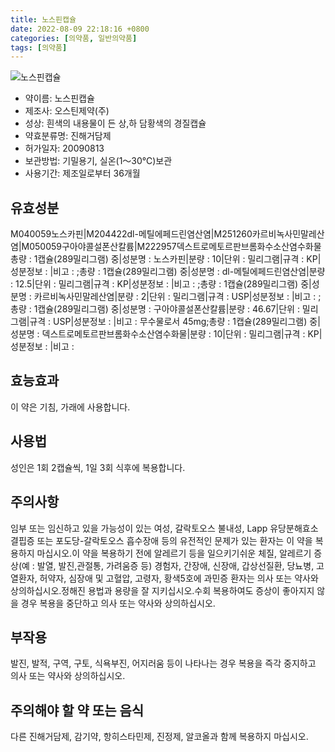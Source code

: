 ```yaml
---
title: 노스핀캡슐
date: 2022-08-09 22:18:16 +0800
categories: [의약품, 일반의약품]
tags: [의약품]
---
```

![노스핀캡슐](https://nedrug.mfds.go.kr/pbp/cmn/itemImageDownload/147426455627800068)

- 약이름: 노스핀캡슐
- 제조사: 오스틴제약(주)
- 성상: 흰색의 내용물이 든 상,하 담황색의 경질캡슐
- 약효분류명: 진해거담제
- 허가일자: 20090813
- 보관방법: 기밀용기, 실온(1～30℃)보관
- 사용기간: 제조일로부터 36개월
## 유효성분
M040059노스카핀|M204422dl-메틸에페드린염산염|M251260카르비녹사민말레산염|M050059구아야콜설폰산칼륨|M222957덱스트로메토르판브롬화수소산염수화물
총량 : 1캡슐(289밀리그램) 중|성분명 : 노스카핀|분량 : 10|단위 : 밀리그램|규격 : KP|성분정보 : |비고 : ;총량 : 1캡슐(289밀리그램) 중|성분명 : dl-메틸에페드린염산염|분량 : 12.5|단위 : 밀리그램|규격 : KP|성분정보 : |비고 : ;총량 : 1캡슐(289밀리그램) 중|성분명 : 카르비녹사민말레산염|분량 : 2|단위 : 밀리그램|규격 : USP|성분정보 : |비고 : ;총량 : 1캡슐(289밀리그램) 중|성분명 : 구아야콜설폰산칼륨|분량 : 46.67|단위 : 밀리그램|규격 : USP|성분정보 : |비고 : 무수물로서 45mg;총량 : 1캡슐(289밀리그램) 중|성분명 : 덱스트로메토르판브롬화수소산염수화물|분량 : 10|단위 : 밀리그램|규격 : KP|성분정보 : |비고 :
## 효능효과
이 약은 기침, 가래에 사용합니다.
## 사용법
성인은 1회 2캡슐씩, 1일 3회 식후에 복용합니다.
## 주의사항
임부 또는 임신하고 있을 가능성이 있는 여성, 갈락토오스 불내성, Lapp 유당분해효소 결핍증 또는 포도당-갈락토오스 흡수장애 등의 유전적인 문제가 있는 환자는 이 약을 복용하지 마십시오.이 약을 복용하기 전에 알레르기 등을 일으키기쉬운 체질, 알레르기 증상(예 : 발열, 발진,관절통, 가려움증 등) 경험자, 간장애, 신장애, 갑상선질환, 당뇨병, 고열환자, 허약자, 심장애 및 고혈압, 고령자, 황색5호에 과민증 환자는 의사 또는 약사와 상의하십시오.정해진 용법과 용량을 잘 지키십시오.수회 복용하여도 증상이 좋아지지 않을 경우 복용을 중단하고 의사 또는 약사와 상의하십시오.
## 부작용
발진, 발적, 구역, 구토, 식욕부진, 어지러움 등이 나타나는 경우 복용을 즉각 중지하고 의사 또는 약사와 상의하십시오.
## 주의해야 할 약 또는 음식
다른 진해거담제, 감기약, 항히스타민제, 진정제, 알코올과 함께 복용하지 마십시오.
